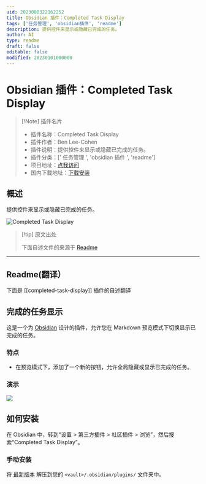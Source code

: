 ```yaml
---
uid: 2023080322162252
title: Obsidian 插件：Completed Task Display
tags: ['任务管理', 'obsidian插件', 'readme']
description: 提供控件来显示或隐藏已完成的任务。
author: AI
type: readme
draft: false
editable: false
modified: 20230101000000
---
```


# Obsidian 插件：Completed Task Display

> [!Note] 插件名片
> - 插件名称：Completed Task Display
> - 插件作者：Ben Lee-Cohen
> - 插件说明：提供控件来显示或隐藏已完成的任务。
> - 插件分类：[' 任务管理 ', 'obsidian 插件 ', 'readme']
> - 项目地址：[点我访问](https://github.com/heliostatic/completed-task-display)
> - 国内下载地址：[下载安装](https://pkmer.cn/products/plugin/pluginMarket/?completed-task-display)

## 概述

提供控件来显示或隐藏已完成的任务。

![Completed Task Display](https://cdn.pkmer.cn/covers/completed-task-display.gif!pkmer)

> [!tip] 原文出处
>
>下面自述文件的来源于 [Readme](https://ghproxy.net/https://raw.githubusercontent.com/heliostatic/completed-task-display/master/README.md)

---

## Readme(翻译）

下面是 [[completed-task-display]] 插件的自述翻译

## 完成的任务显示

这是一个为 [Obsidian](https://obsidian.md) 设计的插件，允许您在 Markdown 预览模式下切换显示已完成的任务。

### 特点

- 在预览模式下，添加了一个新的按钮，允许全局隐藏或显示已完成的任务。

### 演示

![](demo-assets/ribbon-button.gif)

## 如何安装

在 Obsidian 中，转到“设置 > 第三方插件 > 社区插件 > 浏览”，然后搜索“Completed Task Display”。

### 手动安装

将 [最新版本](https://github.com/heliostatic/completed-task-display/releases/latest) 解压到您的 `<vault>/.obsidian/plugins/` 文件夹中。
